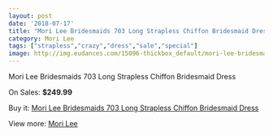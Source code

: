 ```yaml
---
layout: post
date: '2018-07-17'
title: "Mori Lee Bridesmaids 703 Long Strapless Chiffon Bridesmaid Dress"
category: Mori Lee
tags: ["strapless","crazy","dress","sale","special"]
image: http://img.eudances.com/15096-thickbox_default/mori-lee-bridesmaids-703-long-strapless-chiffon-bridesmaid-dress.jpg
---
```

Mori Lee Bridesmaids 703 Long Strapless Chiffon Bridesmaid Dress

On Sales: **$249.99**
<a href="https://www.eudances.com/en/mori-lee/4483-mori-lee-bridesmaids-703-long-strapless-chiffon-bridesmaid-dress.html"><amp-img layout="responsive" width="600" height="600" src="//img.eudances.com/15096-thickbox_default/mori-lee-bridesmaids-703-long-strapless-chiffon-bridesmaid-dress.jpg" alt="Mori Lee Bridesmaids 703 Long Strapless Chiffon Bridesmaid Dress 0" /></a>
<a href="https://www.eudances.com/en/mori-lee/4483-mori-lee-bridesmaids-703-long-strapless-chiffon-bridesmaid-dress.html"><amp-img layout="responsive" width="600" height="600" src="//img.eudances.com/15100-thickbox_default/mori-lee-bridesmaids-703-long-strapless-chiffon-bridesmaid-dress.jpg" alt="Mori Lee Bridesmaids 703 Long Strapless Chiffon Bridesmaid Dress 1" /></a>
<a href="https://www.eudances.com/en/mori-lee/4483-mori-lee-bridesmaids-703-long-strapless-chiffon-bridesmaid-dress.html"><amp-img layout="responsive" width="600" height="600" src="//img.eudances.com/15099-thickbox_default/mori-lee-bridesmaids-703-long-strapless-chiffon-bridesmaid-dress.jpg" alt="Mori Lee Bridesmaids 703 Long Strapless Chiffon Bridesmaid Dress 2" /></a>
<a href="https://www.eudances.com/en/mori-lee/4483-mori-lee-bridesmaids-703-long-strapless-chiffon-bridesmaid-dress.html"><amp-img layout="responsive" width="600" height="600" src="//img.eudances.com/15098-thickbox_default/mori-lee-bridesmaids-703-long-strapless-chiffon-bridesmaid-dress.jpg" alt="Mori Lee Bridesmaids 703 Long Strapless Chiffon Bridesmaid Dress 3" /></a>
<a href="https://www.eudances.com/en/mori-lee/4483-mori-lee-bridesmaids-703-long-strapless-chiffon-bridesmaid-dress.html"><amp-img layout="responsive" width="600" height="600" src="//img.eudances.com/15097-thickbox_default/mori-lee-bridesmaids-703-long-strapless-chiffon-bridesmaid-dress.jpg" alt="Mori Lee Bridesmaids 703 Long Strapless Chiffon Bridesmaid Dress 4" /></a>

Buy it: [Mori Lee Bridesmaids 703 Long Strapless Chiffon Bridesmaid Dress](https://www.eudances.com/en/mori-lee/4483-mori-lee-bridesmaids-703-long-strapless-chiffon-bridesmaid-dress.html "Mori Lee Bridesmaids 703 Long Strapless Chiffon Bridesmaid Dress")

View more: [Mori Lee](https://www.eudances.com/en/65-mori-lee "Mori Lee")